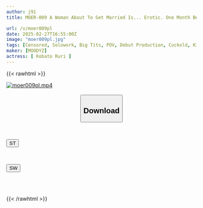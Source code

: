 ```yaml
---
author: j91
title: MOER-009 A Woman About To Get Married Is... Erotic. One Month Before The Wedding, At A Secluded Hot Spring Resort. If She Is Found Out, It's Over, So She Has Her Last Affair. Her Fair-skinned G-cup Breasts Shake As She Climaxes Violently. AV Debut. Kobato Ruri

url: /v/moer009pl
date: 2025-02-27T16:55:00Z
image: "moer009pl.jpg"
tags: [Censored, Solowork, Big Tits, POV, Debut Production, Cuckold, Kiss	]
maker: [MOODYZ]
actress: [ Kobato Ruri ]
---
```



{{< rawhtml >}}

<div class="video" data-videoid="dPDrvpDA2eIkrdO">
    <a href="javascript:;">
        <img src="/v/moer009pl/moer009pl.jpg" width="WIDTH" height="HEIGHT" alt="moer009pl.mp4" loading="lazy">
    </a>
</div>

<script type="text/javascript" src="https://j91.asia/asset/on-demand-st.js"></script>

<br>
  <link rel="stylesheet" href="https://j91.asia/asset/bs5.css">
  
  <center>
  <button class="btn btn-primary" type="button" data-bs-toggle="collapse" data-bs-target=".multi-collapse" aria-expanded="false" aria-controls="multiCollapseExample1 multiCollapseExample2"><h2>Download</h2></button></center>
</p>
<div class="row">
  <div class="col">
    <div class="collapse multi-collapse" id="multiCollapseExample1">
      <div class="card card-body">
	      	      <br>
<div class="buttons">  
<p><a href="/v/moer009pl/st.html" target="_blank"><button class="btn-hover color-3"><i class="fa fa-download"></i> ST</button></a></p></div>
    </div>
  </div>
</div>
  <div class="col">
    <div class="collapse multi-collapse" id="multiCollapseExample2">
      <div class="card card-body">
	      <br>
<div class="buttons">
<p><a href="/v/moer009pl/sw.html" target="_blank"><button class="btn-hover color-2"><i class="fa fa-download"></i> SW</button></a></p></div>
<br><br>
      </div>
    </div>
  </div>
</div>

{{< /rawhtml >}}